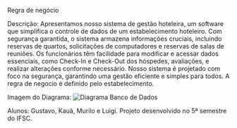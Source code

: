 Regra de negócio

Descrição: Apresentamos nosso sistema de gestão hoteleira, um software que simplifica o controle de dados de um estabelecimento hoteleiro. Com segurança garantida, o sistema armazena informações cruciais, incluindo reservas de quartos, solicitações de computadores e reservas de salas de reuniões. Os funcionários têm facilidade para modificar e acessar dados essenciais, como Check-In e Check-Out dos hóspedes, avaliações, e realizar alterações conforme necessário. Nosso sistema é projetado com foco na segurança, garantindo uma gestão eficiente e simples para todos. A regra de negocio é definido pelo estabelecimento.

Imagem do Diagrama:
![Diagrama Banco de Dados](https://github.com/GustavoHLZ/BancoDeDadosPI/assets/124809860/9a98cd5f-c0d9-4227-8dc8-35def124b3d0)

Alunos: Gustavo, Kauã, Murilo e Luigi.
Projeto desenvolvido no 5ª semestre do IFSC.


